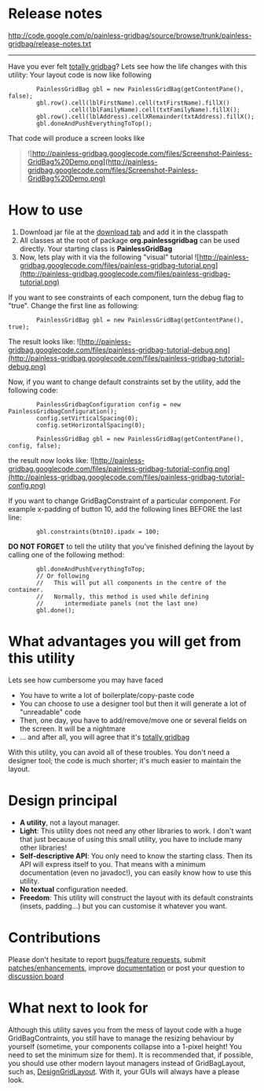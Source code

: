 # Release notes #
http://code.google.com/p/painless-gridbag/source/browse/trunk/painless-gridbag/release-notes.txt

---

Have you ever felt [totally gridbag](http://madbean.com/anim/totallygridbag/)? Lets see how the life changes with this utility: Your layout code is now like following

```
        PainlessGridBag gbl = new PainlessGridBag(getContentPane(), false);
        gbl.row().cell(lblFirstName).cell(txtFirstName).fillX()
                 .cell(lblFamilyName).cell(txtFamilyName).fillX();
        gbl.row().cell(lblAddress).cellXRemainder(txtAddress).fillX();
        gbl.doneAndPushEverythingToTop();
```

That code will produce a screen looks like

> ![http://painless-gridbag.googlecode.com/files/Screenshot-Painless-GridBag%20Demo.png](http://painless-gridbag.googlecode.com/files/Screenshot-Painless-GridBag%20Demo.png)

# How to use #
  1. Download jar file at the [download tab](http://code.google.com/p/painless-gridbag/downloads/list) and add it in the classpath
  1. All classes at the root of package **org.painlessgridbag** can be used directly. Your starting class is **PainlessGridBag**
  1. Now, lets play with it via the following "visual" tutorial
![http://painless-gridbag.googlecode.com/files/painless-gridbag-tutorial.png](http://painless-gridbag.googlecode.com/files/painless-gridbag-tutorial.png)

If you want to see constraints of each component, turn the debug flag to "true". Change the first line as following:
```
        PainlessGridBag gbl = new PainlessGridBag(getContentPane(), true);
```

The result looks like:
![http://painless-gridbag.googlecode.com/files/painless-gridbag-tutorial-debug.png](http://painless-gridbag.googlecode.com/files/painless-gridbag-tutorial-debug.png)

Now, if you want to change default constraints set by the utility, add the following code:

```
        PainlessGridbagConfiguration config = new PainlessGridbagConfiguration();
        config.setVirticalSpacing(0);
        config.setHorizontalSpacing(0);
        
        PainlessGridBag gbl = new PainlessGridBag(getContentPane(), config, false);
```

the result now looks like:
![http://painless-gridbag.googlecode.com/files/painless-gridbag-tutorial-config.png](http://painless-gridbag.googlecode.com/files/painless-gridbag-tutorial-config.png)

If you want to change GridBagConstraint of a particular component. For example x-padding of button 10, add the following lines BEFORE the last line:

```
        gbl.constraints(btn10).ipadx = 100;
```

**DO NOT FORGET** to tell the utility that you've finished defining the layout by calling one of the following method:

```
        gbl.doneAndPushEverythingToTop;
        // Or following
        //   This will put all components in the centre of the container.
        //   Normally, this method is used while defining
        //      intermediate panels (not the last one)
        gbl.done();
```

# What advantages you will get from this utility #
Lets see how cumbersome you may have faced
  * You have to write a lot of boilerplate/copy-paste code
  * You can choose to use a designer tool but then it will generate a lot of "unreadable" code
  * Then, one day, you have to add/remove/move one or several fields on the screen. It will be a nightmare
  * ... and after all, you will agree that it's [totally gridbag](http://madbean.com/anim/totallygridbag/)

With this utility, you can avoid all of these troubles. You don't need a designer tool; the code is much shorter; it's much easier to maintain the layout.

# Design principal #
  * **A utility**, not a layout manager.
  * **Light**: This utility does not need any other libraries to work. I don't want that just because of using this small utility, you have to include many other libraries!
  * **Self-descriptive API**: You only need to know the starting class. Then its API will express itself to you. That means with a minimum documentation (even no javadoc!), you can easily know how to use this utility.
  * **No textual** configuration needed.
  * **Freedom**: This utility will construct the layout with its default constraints (insets, padding...) but you can customise it whatever you want.

# Contributions #
Please don't hesitate to report [bugs/feature requests](http://code.google.com/p/painless-gridbag/issues/list), submit [patches/enhancements](http://code.google.com/p/painless-gridbag/source/checkout), improve [documentation](http://code.google.com/p/painless-gridbag/w/list) or post your question to [discussion board](http://groups.google.com/group/painless-gridbag)

# What next to look for #
Although this utility saves you from the mess of layout code with a huge GridBagContraints, you still have to manage the resizing behaviour by yourself (sometime, your components collapse into a 1-pixel height! You need to set the minimum size for them). It is recommended that, if possible, you should use other modern layout managers instead of GridBagLayout, such as, [DesignGridLayout](https://designgridlayout.dev.java.net/). With it, your GUIs will always have a please look.